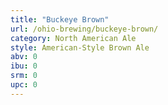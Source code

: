 ```yaml
---
title: "Buckeye Brown"
url: /ohio-brewing/buckeye-brown/
category: North American Ale
style: American-Style Brown Ale
abv: 0
ibu: 0
srm: 0
upc: 0
---
```


